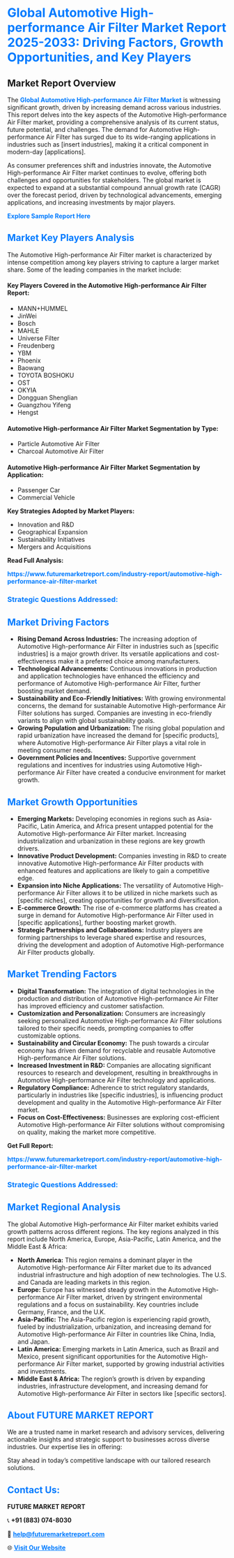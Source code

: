 <h1 style="color: #007BFF;">Global Automotive High-performance Air Filter Market Report 2025-2033: Driving Factors, Growth Opportunities, and Key Players</h1>

<section id="overview">
<h2>Market Report Overview</h2>
<p>The <a href="https://www.futuremarketreport.com/industry-report/automotive-high-performance-air-filter-market" style="color: #007BFF; text-decoration: none;"><strong>Global Automotive High-performance Air Filter Market</strong></a> is witnessing significant growth, driven by increasing demand across various industries. This report delves into the key aspects of the Automotive High-performance Air Filter market, providing a comprehensive analysis of its current status, future potential, and challenges. The demand for Automotive High-performance Air Filter has surged due to its wide-ranging applications in industries such as [insert industries], making it a critical component in modern-day [applications].</p>
<p>As consumer preferences shift and industries innovate, the Automotive High-performance Air Filter market continues to evolve, offering both challenges and opportunities for stakeholders. The global market is expected to expand at a substantial compound annual growth rate (CAGR) over the forecast period, driven by technological advancements, emerging applications, and increasing investments by major players.</p>
</section>

<section id="overview">
<p><a href="https://www.futuremarketreport.com/request-sample/reportId=48252" style="color: #007BFF; text-decoration: none;"><strong>Explore Sample Report Here</strong></a></p>
</section>

<section id="key-players">
<h2 style="color: #007BFF;">Market Key Players Analysis</h2>
<p>The Automotive High-performance Air Filter market is characterized by intense competition among key players striving to capture a larger market share. Some of the leading companies in the market include:</p>
<h4>Key Players Covered in the Automotive High-performance Air Filter Report:</h4>
<ul><li>MANN+HUMMEL</li><li>JinWei</li><li>Bosch</li><li>MAHLE</li><li>Universe Filter</li><li>Freudenberg</li><li>YBM</li><li>Phoenix</li><li>Baowang</li><li>TOYOTA BOSHOKU</li><li>OST</li><li>OKYIA</li><li>Dongguan Shenglian</li><li>Guangzhou Yifeng</li><li>Hengst</li></ul>
<h4>Automotive High-performance Air Filter Market Segmentation by Type:</h4>
<ul><li>Particle Automotive Air Filter</li><li>Charcoal Automotive Air Filter</li></ul>

<h4>Automotive High-performance Air Filter Market Segmentation by Application:</h4>
<ul><li>Passenger Car</li><li>Commercial Vehicle</li></ul>
<p><strong>Key Strategies Adopted by Market Players:</strong></p>
<ul>
<li>Innovation and R&D</li>
<li>Geographical Expansion</li>
<li>Sustainability Initiatives</li>
<li>Mergers and Acquisitions</li>
</ul>
</section>

<section>
<p><strong>Read Full Analysis: </strong></p><a href="https://www.futuremarketreport.com/industry-report/automotive-high-performance-air-filter-market" style="color: #007BFF; text-decoration: none;"><strong>https://www.futuremarketreport.com/industry-report/automotive-high-performance-air-filter-market</strong></a>
<h3 style="color: #007BFF;">Strategic Questions Addressed:</h3>
</section>

<section id="driving-factors">
<h2 style="color: #007BFF;">Market Driving Factors</h2>
<ul>
<li><strong>Rising Demand Across Industries:</strong> The increasing adoption of Automotive High-performance Air Filter in industries such as [specific industries] is a major growth driver. Its versatile applications and cost-effectiveness make it a preferred choice among manufacturers.</li>
<li><strong>Technological Advancements:</strong> Continuous innovations in production and application technologies have enhanced the efficiency and performance of Automotive High-performance Air Filter, further boosting market demand.</li>
<li><strong>Sustainability and Eco-Friendly Initiatives:</strong> With growing environmental concerns, the demand for sustainable Automotive High-performance Air Filter solutions has surged. Companies are investing in eco-friendly variants to align with global sustainability goals.</li>
<li><strong>Growing Population and Urbanization:</strong> The rising global population and rapid urbanization have increased the demand for [specific products], where Automotive High-performance Air Filter plays a vital role in meeting consumer needs.</li>
<li><strong>Government Policies and Incentives:</strong> Supportive government regulations and incentives for industries using Automotive High-performance Air Filter have created a conducive environment for market growth.</li>
</ul>
</section>

<section id="growth-opportunities">
<h2 style="color: #007BFF;">Market Growth Opportunities</h2>
<ul>
<li><strong>Emerging Markets:</strong> Developing economies in regions such as Asia-Pacific, Latin America, and Africa present untapped potential for the Automotive High-performance Air Filter market. Increasing industrialization and urbanization in these regions are key growth drivers.</li>
<li><strong>Innovative Product Development:</strong> Companies investing in R&D to create innovative Automotive High-performance Air Filter products with enhanced features and applications are likely to gain a competitive edge.</li>
<li><strong>Expansion into Niche Applications:</strong> The versatility of Automotive High-performance Air Filter allows it to be utilized in niche markets such as [specific niches], creating opportunities for growth and diversification.</li>
<li><strong>E-commerce Growth:</strong> The rise of e-commerce platforms has created a surge in demand for Automotive High-performance Air Filter used in [specific applications], further boosting market growth.</li>
<li><strong>Strategic Partnerships and Collaborations:</strong> Industry players are forming partnerships to leverage shared expertise and resources, driving the development and adoption of Automotive High-performance Air Filter products globally.</li>
</ul>
</section>

<section id="trending-factors">
<h2 style="color: #007BFF;">Market Trending Factors</h2>
<ul>
<li><strong>Digital Transformation:</strong> The integration of digital technologies in the production and distribution of Automotive High-performance Air Filter has improved efficiency and customer satisfaction.</li>
<li><strong>Customization and Personalization:</strong> Consumers are increasingly seeking personalized Automotive High-performance Air Filter solutions tailored to their specific needs, prompting companies to offer customizable options.</li>
<li><strong>Sustainability and Circular Economy:</strong> The push towards a circular economy has driven demand for recyclable and reusable Automotive High-performance Air Filter solutions.</li>
<li><strong>Increased Investment in R&D:</strong> Companies are allocating significant resources to research and development, resulting in breakthroughs in Automotive High-performance Air Filter technology and applications.</li>
<li><strong>Regulatory Compliance:</strong> Adherence to strict regulatory standards, particularly in industries like [specific industries], is influencing product development and quality in the Automotive High-performance Air Filter market.</li>
<li><strong>Focus on Cost-Effectiveness:</strong> Businesses are exploring cost-efficient Automotive High-performance Air Filter solutions without compromising on quality, making the market more competitive.</li>
</ul>
</section>

<section>
<p><strong>Get Full Report: </strong></p><a href="https://www.futuremarketreport.com/industry-report/automotive-high-performance-air-filter-market" style="color: #007BFF; text-decoration: none;"><strong>https://www.futuremarketreport.com/industry-report/automotive-high-performance-air-filter-market</strong></a>
<h3 style="color: #007BFF;">Strategic Questions Addressed:</h3>
</section>


<section id="regional-analysis">
<h2 style="color: #007BFF;">Market Regional Analysis</h2>
<p>The global Automotive High-performance Air Filter market exhibits varied growth patterns across different regions. The key regions analyzed in this report include North America, Europe, Asia-Pacific, Latin America, and the Middle East & Africa:</p>
<ul>
<li><strong>North America:</strong> This region remains a dominant player in the Automotive High-performance Air Filter market due to its advanced industrial infrastructure and high adoption of new technologies. The U.S. and Canada are leading markets in this region.</li>
<li><strong>Europe:</strong> Europe has witnessed steady growth in the Automotive High-performance Air Filter market, driven by stringent environmental regulations and a focus on sustainability. Key countries include Germany, France, and the U.K.</li>
<li><strong>Asia-Pacific:</strong> The Asia-Pacific region is experiencing rapid growth, fueled by industrialization, urbanization, and increasing demand for Automotive High-performance Air Filter in countries like China, India, and Japan.</li>
<li><strong>Latin America:</strong> Emerging markets in Latin America, such as Brazil and Mexico, present significant opportunities for the Automotive High-performance Air Filter market, supported by growing industrial activities and investments.</li>
<li><strong>Middle East & Africa:</strong> The region’s growth is driven by expanding industries, infrastructure development, and increasing demand for Automotive High-performance Air Filter in sectors like [specific sectors].</li>
</ul>
</section>

<footer>
<h2 style="color: #007BFF;">About FUTURE MARKET REPORT</h2>
<p>We are a trusted name in market research and advisory services, delivering actionable insights and strategic support to businesses across diverse industries. Our expertise lies in offering:</p>

<p>Stay ahead in today’s competitive landscape with our tailored research solutions.</p>

<h2 style="color: #007BFF;">Contact Us:</h2>
<p><strong>FUTURE MARKET REPORT</strong></p>
<p>📞 <strong>+91 (883) 074-8030</strong></p>
<p>📧 <strong><a href="mailto:help@futuremarketreport.com" style="color: #007BFF;">help@futuremarketreport.com</a></strong></p>
<p>🌐 <strong><a href="https://www.futuremarketreport.com/" style="color: #007BFF;">Visit Our Website</a></strong></p>
</footer>